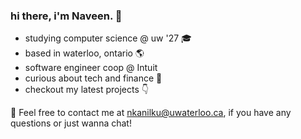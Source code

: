 
### hi there, i'm Naveen. 👋
- studying computer science @ uw '27 🎓
- based in waterloo, ontario 🌎
- software engineer coop @ Intuit
- curious about tech and finance 🚀
- checkout my latest projects 👇

📩 Feel free to contact me at [nkanilku@uwaterloo.ca](mailto:nkanilku@uwaterloo.ca), if you have any questions or just wanna chat!

